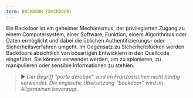 ```yaml
---
term: BACKDOOR (BACKDOOR)
---
```


Ein Backdoor ist ein geheimer Mechanismus, der privilegierten Zugang zu einem Computersystem, einer Software, Funktion, einem Algorithmus oder Daten ermöglicht und dabei die üblichen Authentifizierungs- oder Sicherheitsverfahren umgeht. Im Gegensatz zu Sicherheitslücken werden Backdoors absichtlich von bösartigen Entwicklern in den Quellcode eingeführt. Sie können verwendet werden, um zu spionieren, zu manipulieren oder sensible Informationen zu stehlen.

> ► *Der Begriff "porte dérobée" wird im Französischen nicht häufig verwendet. Die englische Übersetzung "backdoor" wird im Allgemeinen bevorzugt.*
